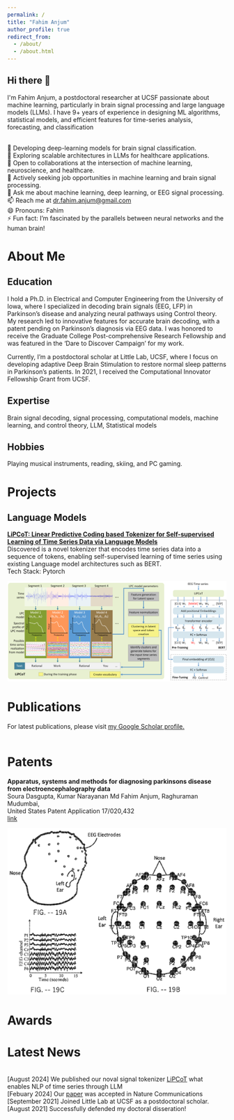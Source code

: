 ```yaml
---
permalink: /
title: "Fahim Anjum"
author_profile: true
redirect_from: 
  - /about/
  - /about.html
---
```


Hi there 👋
----
I'm Fahim Anjum, a postdoctoral researcher at UCSF passionate about machine learning, particularly in brain signal processing and large language models (LLMs). I have 9+ years of experience in designing ML algorithms, statistical models, and efficient features for time-series analysis, forecasting, and classification

<br>🔭 Developing deep-learning models for brain signal classification.
<br>🌱 Exploring scalable architectures in LLMs for healthcare applications.
<br>👯 Open to collaborations at the intersection of machine learning, neuroscience, and healthcare.
<br>🤔 Actively seeking job opportunities in machine learning and brain signal processing.
<br>💬 Ask me about machine learning, deep learning, or EEG signal processing.
<br>📫 Reach me at [dr.fahim.anjum@gmail.com](mailto:dr.fahim.anjum@gmail.com)
<br>😄 Pronouns: Fahim
<br>⚡ Fun fact: I’m fascinated by the parallels between neural networks and the human brain!

<div id="aboutme"></div>
<h1>About Me</h1>

<h2>Education</h2>
I hold a Ph.D. in Electrical and Computer Engineering from the University of Iowa, where I specialized in decoding brain signals (EEG, LFP) in Parkinson’s disease and analyzing neural pathways using Control theory. My research led to innovative features for accurate brain decoding, with a patent pending on Parkinson’s diagnosis via EEG data. I was honored to receive the Graduate College Post-comprehensive Research Fellowship and was featured in the ‘Dare to Discover Campaign’ for my work.

Currently, I’m a postdoctoral scholar at Little Lab, UCSF, where I focus on developing adaptive Deep Brain Stimulation to restore normal sleep patterns in Parkinson’s patients. In 2021, I received the Computational Innovator Fellowship Grant from UCSF.

<h2>Expertise</h2> 
Brain signal decoding, signal processing, computational models, machine learning, and control theory, LLM, Statistical models

<h2>Hobbies</h2> 
Playing musical instruments, reading, skiing, and PC gaming.

<div id="projects"></div>
<h1>Projects</h1>

<h2>Language Models</h2>

<div class="archive__proj__row">
  <div class="archive__proj__right">
    <p>
    <b><a href="https://arxiv.org/abs/2408.07292">LiPCoT: Linear Predictive Coding based Tokenizer for Self-supervised Learning of Time Series Data via Language Models </a></b>
    <br>Discovered is a novel tokenizer that encodes time series data into a sequence of tokens, enabling self-supervised learning of time series using existing Language model architectures such as BERT. <br> Tech Stack: Pytorch
    </p>
  </div>
  <div class="archive__proj__left">
    <div>
        <img  src="images/lipcot.png"> 
    </div>
  </div>
</div>

<div id="publications"></div>
<h1 >Publications</h1>
<div>
For latest publications, please visit <u><a href="https://scholar.google.com/citations?user=ar8J3cgAAAAJ&hl=en">my Google Scholar profile</a>.</u>
<br><br>
</div>

<div id="patents"></div>
<h1 >Patents</h1>

<div class="archive__pub__row">
  <div class="archive__pub__left">
    <p>
    <b>Apparatus, systems and methods for diagnosing parkinsons disease from electroencephalography data</b>
    <br>    Soura Dasgupta,  Kumar Narayanan
    Md Fahim Anjum,
    Raghuraman Mudumbai,
    <br>United States Patent Application 17/020,432
    <br><a href="https://patentcenter.uspto.gov/applications/17020432">link</a>
    </p>
  </div>
  <div class="archive__pub__right">
    <div class="square">
        <img  src="images/patent.jpg"> 
    </div>
  </div>
</div>

<div id="awards"></div>
<h1 >Awards</h1>

<div id="news"></div>
<h1 >Latest News</h1>

<br> [August 2024] We published our noval signal tokenizer [LiPCoT](https://github.com/MDFahimAnjum/LiPCoT) what enables NLP of time series through LLM
<br> [Febuary 2024] Our [paper](https://www.nature.com/articles/s41467-024-46002-7) was accepted in Nature Communications
<br> [September 2021] Joined Little Lab at UCSF as a postdoctoral scholar.
<br> [August 2021] Successfully defended my doctoral disseration!


